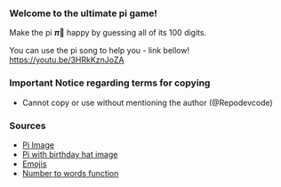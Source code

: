 ### **Welcome to the ultimate pi game!**

Make the pi 𝝅🍰 happy by guessing all of its 100 digits.

You can use the pi song to help you - link bellow!
https://youtu.be/3HRkKznJoZA

### **Important Notice regarding terms for copying**
* Cannot copy or use without mentioning the author (@Repodevcode)
### **Sources**
* [Pi Image](https://www.smartick.com/blog/wp-content/uploads/pi-1024x991.jpg)
* [Pi with birthday hat image](https://gemini.google.com/app)
* [Emojis](https://emojipedia.org/)
* [Number to words function](https://www.geeksforgeeks.org/convert-number-to-words/)
